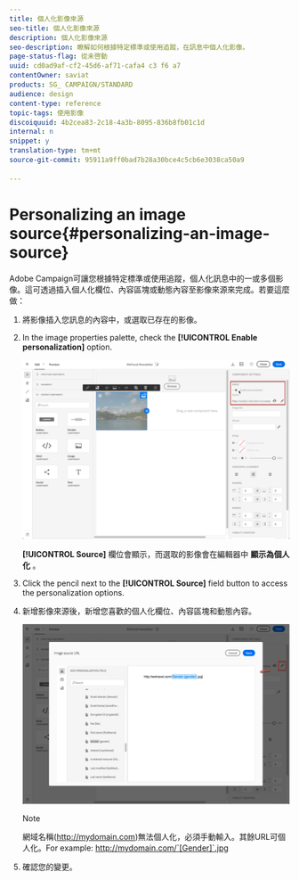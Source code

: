 ```yaml
---
title: 個人化影像來源
seo-title: 個人化影像來源
description: 個人化影像來源
seo-description: 瞭解如何根據特定標準或使用追蹤，在訊息中個人化影像。
page-status-flag: 從未啓動
uuid: cd0ad9af-cf2-45d6-af71-cafa4 c3 f6 a7
contentOwner: saviat
products: SG_ CAMPAIGN/STANDARD
audience: design
content-type: reference
topic-tags: 使用影像
discoiquuid: 4b2cea83-2c18-4a3b-8095-836b8fb01c1d
internal: n
snippet: y
translation-type: tm+mt
source-git-commit: 95911a9ff0bad7b28a30bce4c5cb6e3038ca50a9

---
```



# Personalizing an image source{#personalizing-an-image-source}

Adobe Campaign可讓您根據特定標準或使用追蹤，個人化訊息中的一或多個影像。這可透過插入個人化欄位、內容區塊或動態內容至影像來源來完成。若要這麼做：

1. 將影像插入您訊息的內容中，或選取已存在的影像。
1. In the image properties palette, check the **[!UICONTROL Enable personalization]** option.

   ![](assets/des_personalize_images_1.png)

   **[!UICONTROL Source]** 欄位會顯示，而選取的影像會在編輯器中 **顯示為個人化** 。

1. Click the pencil next to the **[!UICONTROL Source]** field button to access the personalization options.
1. 新增影像來源後，新增您喜歡的個人化欄位、內容區塊和動態內容。

   ![](assets/des_personalize_images_2.png)

   >[!NOTE]
   >
   >網域名稱(http://mydomain.com)無法個人化，必須手動輸入。其餘URL可個人化。For example: http://mydomain.com/`[Gender]`.jpg

1. 確認您的變更。

